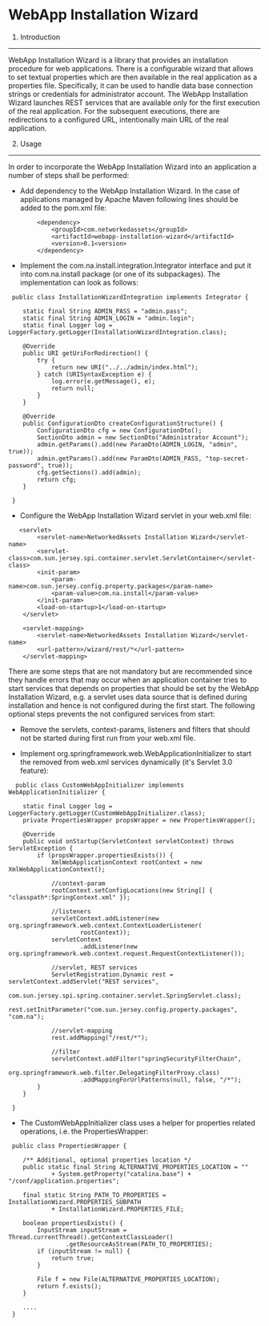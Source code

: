 WebApp Installation Wizard
==========================


1. Introduction
----------------

WebApp Installation Wizard is a library that provides an installation procedure for web applications.
There is a configurable wizard that allows to set textual properties which are then available in the real 
application as a properties file. Specifically, it can be used to handle data base connection strings or
credentials for administrator account. The WebApp Installation Wizard launches REST services that are available
only for the first execution of the real application. For the subsequent executions, there are redirections to
a configured URL, intentionally main URL of the real application.

2. Usage
----------------

In order to incorporate the WebApp Installation Wizard into an application a number of steps shall be performed:

 * Add dependency to the WebApp Installation Wizard. In the case of applications managed by Apache Maven following
 lines should be added to the pom.xml file:
```
		<dependency>
			<groupId>com.networkedassets</groupId>
			<artifactId>webapp-installation-wizard</artifactId>
			<version>0.1<version>
		</dependency>
```	
 * Implement the com.na.install.integration.Integrator interface and put it into com.na.install package 
 (or one of its subpackages). The implementation can look as follows:
``` 
 public class InstallationWizardIntegration implements Integrator {
	
	static final String ADMIN_PASS = "admin.pass";
	static final String ADMIN_LOGIN = "admin.login";
	static final Logger log = LoggerFactory.getLogger(InstallationWizardIntegration.class);
	
	@Override
	public URI getUriForRedirection() {
		try {
			return new URI("../../admin/index.html");
		} catch (URISyntaxException e) {
			log.error(e.getMessage(), e);
			return null;
		}
	}
	
	@Override
	public ConfigurationDto createConfigurationStructure() {
		ConfigurationDto cfg = new ConfigurationDto();			
		SectionDto admin = new SectionDto("Administrator Account");
		admin.getParams().add(new ParamDto(ADMIN_LOGIN, "admin", true));
		admin.getParams().add(new ParamDto(ADMIN_PASS, "top-secret-password", true));
		cfg.getSections().add(admin);
		return cfg;
	}
	
 }
```
 * Configure the WebApp Installation Wizard servlet in your web.xml file:
``` 
   <servlet>
		<servlet-name>NetworkedAssets Installation Wizard</servlet-name>
		<servlet-class>com.sun.jersey.spi.container.servlet.ServletContainer</servlet-class>
		<init-param>
			<param-name>com.sun.jersey.config.property.packages</param-name>
			<param-value>com.na.install</param-value>
		</init-param>
		<load-on-startup>1</load-on-startup>
	</servlet>

	<servlet-mapping>
		<servlet-name>NetworkedAssets Installation Wizard</servlet-name>
		<url-pattern>/wizard/rest/*</url-pattern>
	</servlet-mapping>
```
There are some steps that are not mandatory but are recommended since they handle errors that may occur
when an application container tries to start services that depends on properties that should be set by the
WebApp Installation Wizard, e.g. a servlet uses data source that is defined during installation and hence
is not configured during the first start. The following optional steps prevents the not configured services 
from start:

  * Remove the servlets, context-params, listeners and filters that should not be started during first run from your 
  web.xml file.
  
  * Implement org.springframework.web.WebApplicationInitializer to start the removed from web.xml services
  dynamically (it's Servlet 3.0 feature):
```  
  public class CustomWebAppInitializer implements WebApplicationInitializer {
	
	static final Logger log = LoggerFactory.getLogger(CustomWebAppInitializer.class);
	private PropertiesWrapper propsWrapper = new PropertiesWrapper();
	
	@Override
	public void onStartup(ServletContext servletContext) throws ServletException {
		if (propsWrapper.propertiesExists()) {
			XmlWebApplicationContext rootContext = new XmlWebApplicationContext();
			
			//context-param
			rootContext.setConfigLocations(new String[] { "classpath*:SpringContext.xml" });
			
			//listeners
			servletContext.addListener(new org.springframework.web.context.ContextLoaderListener(
					rootContext));
			servletContext
					.addListener(new org.springframework.web.context.request.RequestContextListener());
			
			//servlet, REST services
			ServletRegistration.Dynamic rest = servletContext.addServlet("REST services",
					com.sun.jersey.spi.spring.container.servlet.SpringServlet.class);
			rest.setInitParameter("com.sun.jersey.config.property.packages", "com.na");
			
			//servlet-mapping
			rest.addMapping("/rest/*");
			
			//filter
			servletContext.addFilter("springSecurityFilterChain",
					org.springframework.web.filter.DelegatingFilterProxy.class)
					.addMappingForUrlPatterns(null, false, "/*");
		}
	}
	
 }
```
 * The CustomWebAppInitializer class uses a helper for properties related operations, i.e. the PropertiesWrapper:
``` 
 public class PropertiesWrapper {
	
	/** Additional, optional properties location */
	public static final String ALTERNATIVE_PROPERTIES_LOCATION = ""
			+ System.getProperty("catalina.base") + "/conf/application.properties";
			
	final static String PATH_TO_PROPERTIES = InstallationWizard.PROPERTIES_SUBPATH
			+ InstallationWizard.PROPERTIES_FILE;
			
	boolean propertiesExists() {
		InputStream inputStream = Thread.currentThread().getContextClassLoader()
				.getResourceAsStream(PATH_TO_PROPERTIES);
		if (inputStream != null) {
			return true;
		}
		
		File f = new File(ALTERNATIVE_PROPERTIES_LOCATION);
		return f.exists();
	}
	
	....
 }
```	
